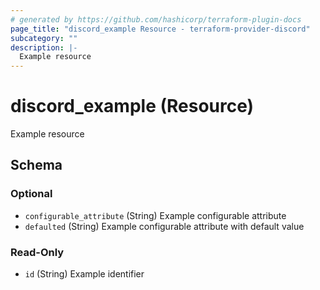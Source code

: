 ```yaml
---
# generated by https://github.com/hashicorp/terraform-plugin-docs
page_title: "discord_example Resource - terraform-provider-discord"
subcategory: ""
description: |-
  Example resource
---
```


# discord_example (Resource)

Example resource



<!-- schema generated by tfplugindocs -->
## Schema

### Optional

- `configurable_attribute` (String) Example configurable attribute
- `defaulted` (String) Example configurable attribute with default value

### Read-Only

- `id` (String) Example identifier
